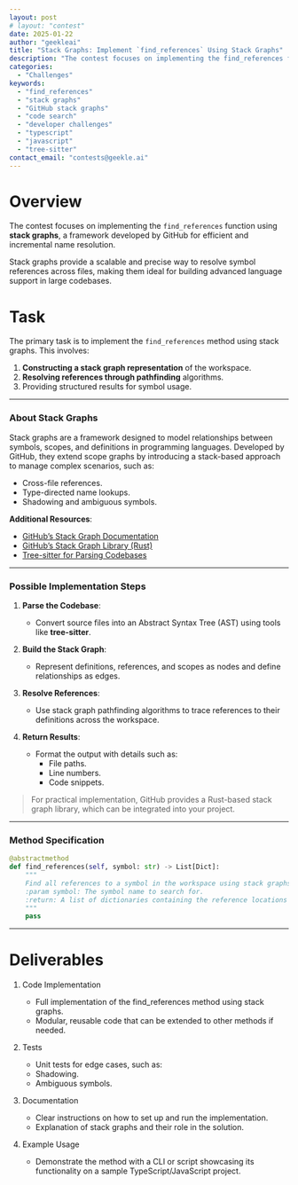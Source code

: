 ```yaml
---
layout: post
# layout: "contest"
date: 2025-01-22
author: "geekleai"
title: "Stack Graphs: Implement `find_references` Using Stack Graphs"
description: "The contest focuses on implementing the find_references function using stack graphs. These provide a scalable and precise way to resolve symbol references across files, ideal for advanced language support in large codebases."
categories: 
  - "Challenges"
keywords:
  - "find_references"
  - "stack graphs"
  - "GitHub stack graphs"
  - "code search"
  - "developer challenges"
  - "typescript"
  - "javascript"
  - "tree-sitter"
contact_email: "contests@geekle.ai"
---
```


# Overview
The contest focuses on implementing the `find_references` function using **stack graphs**, a framework developed by GitHub for efficient and incremental name resolution. 

Stack graphs provide a scalable and precise way to resolve symbol references across files, making them ideal for building advanced language support in large codebases.


# Task
The primary task is to implement the `find_references` method using stack graphs. This involves:
1. **Constructing a stack graph representation** of the workspace.
2. **Resolving references through pathfinding** algorithms.
3. Providing structured results for symbol usage.

---

### About Stack Graphs
Stack graphs are a framework designed to model relationships between symbols, scopes, and definitions in programming languages. Developed by GitHub, they extend scope graphs by introducing a stack-based approach to manage complex scenarios, such as:
- Cross-file references.
- Type-directed name lookups.
- Shadowing and ambiguous symbols.

**Additional Resources**:
- [GitHub’s Stack Graph Documentation](https://github.github.com/stack-graph-docs/)
- [GitHub’s Stack Graph Library (Rust)](https://github.com/github/stack-graphs)
- [Tree-sitter for Parsing Codebases](https://tree-sitter.github.io/tree-sitter/)

---

### Possible Implementation Steps

1. **Parse the Codebase**:
   - Convert source files into an Abstract Syntax Tree (AST) using tools like **tree-sitter**.

2. **Build the Stack Graph**:
   - Represent definitions, references, and scopes as nodes and define relationships as edges.

3. **Resolve References**:
   - Use stack graph pathfinding algorithms to trace references to their definitions across the workspace.

4. **Return Results**:
   - Format the output with details such as:
     - File paths.
     - Line numbers.
     - Code snippets.

> For practical implementation, GitHub provides a Rust-based stack graph library, which can be integrated into your project.

---


### Method Specification

```python
@abstractmethod
def find_references(self, symbol: str) -> List[Dict]:
    """
    Find all references to a symbol in the workspace using stack graphs.
    :param symbol: The symbol name to search for.
    :return: A list of dictionaries containing the reference locations and metadata.
    """
    pass
```

---

# Deliverables

1. Code Implementation
	- Full implementation of the find_references method using stack graphs.
	- Modular, reusable code that can be extended to other methods if needed.

2. Tests
	- Unit tests for edge cases, such as:
	- Shadowing.
	- Ambiguous symbols.

3. Documentation
	- Clear instructions on how to set up and run the implementation.
	- Explanation of stack graphs and their role in the solution.

4. Example Usage
	- Demonstrate the method with a CLI or script showcasing its functionality on a sample TypeScript/JavaScript project.